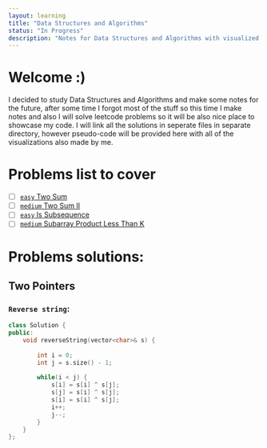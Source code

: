 ```yaml
---
layout: learning
title: "Data Structures and Algorithms"
status: "In Progress"
description: "Notes for Data Structures and Algorithms with visualized diagrams and C++ examples and leetcode solutions."
---
```


# Welcome :)

I decided to study Data Structures and Algorithms and make some notes for the future,
after some time I forgot most of the stuff so this time I make notes and also I will
solve leetcode problems so it will be also nice place to showcase my code.
I will link all the solutions in seperate files in separate directory, however pseudo-code will
be provided here with all of the visualizations also made by me.

# Problems list to cover

- [ ] [`easy` Two Sum](https://leetcode.com/problems/two-sum/description/)
- [ ] [`medium` Two Sum II](https://leetcode.com/problems/two-sum-ii-input-array-is-sorted/description/)
- [ ] [`easy` Is Subsequence](https://leetcode.com/problems/is-subsequence/description/)
- [ ] [`medium` Subarray Product Less Than K](https://leetcode.com/problems/subarray-product-less-than-k/)

# Problems solutions:

## Two Pointers

### `Reverse string`:

```cpp
class Solution {
public:
    void reverseString(vector<char>& s) {
        
        int i = 0;
        int j = s.size() - 1;
        
        while(i < j) {
            s[i] = s[i] ^ s[j];
            s[j] = s[i] ^ s[j];
            s[i] = s[i] ^ s[j];
            i++;
            j--;
        }
    }
};
```